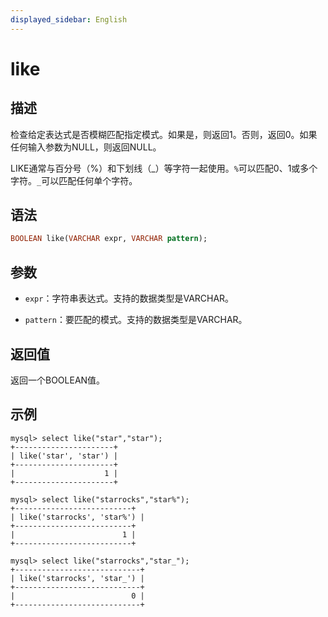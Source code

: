 ```yaml
---
displayed_sidebar: English
---
```


# like

## 描述

检查给定表达式是否模糊匹配指定模式。如果是，则返回1。否则，返回0。如果任何输入参数为NULL，则返回NULL。

LIKE通常与百分号（%）和下划线（_）等字符一起使用。`%`可以匹配0、1或多个字符。`_`可以匹配任何单个字符。

## 语法

```Haskell
BOOLEAN like(VARCHAR expr, VARCHAR pattern);
```

## 参数

- `expr`：字符串表达式。支持的数据类型是VARCHAR。

- `pattern`：要匹配的模式。支持的数据类型是VARCHAR。

## 返回值

返回一个BOOLEAN值。

## 示例

```Plain
mysql> select like("star","star");
+----------------------+
| like('star', 'star') |
+----------------------+
|                    1 |
+----------------------+

mysql> select like("starrocks","star%");
+--------------------------+
| like('starrocks', 'star%') |
+--------------------------+
|                        1 |
+--------------------------+

mysql> select like("starrocks","star_");
+----------------------------+
| like('starrocks', 'star_') |
+----------------------------+
|                          0 |
+----------------------------+
```